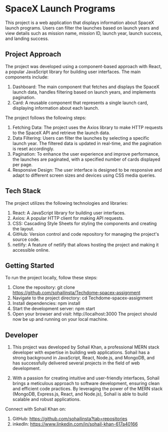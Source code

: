 # SpaceX Launch Programs

This project is a web application that displays information about SpaceX launch programs. Users can filter the launches based on launch years and view details such as mission name, mission ID, launch year, launch success, and landing success.

## Project Approach

The project was developed using a component-based approach with React, a popular JavaScript library for building user interfaces. The main components include:

1. Dashboard: The main component that fetches and displays the SpaceX launch data, handles filtering based on launch years, and implements pagination.
2. Card: A reusable component that represents a single launch card, displaying information about each launch.

The project follows the following steps:

1. Fetching Data: The project uses the Axios library to make HTTP requests to the SpaceX API and retrieve the launch data.
2. Data Filtering: Users can filter the launches by selecting a specific launch year. The filtered data is updated in real-time, and the pagination is reset accordingly.
3. Pagination: To enhance the user experience and improve performance, the launches are paginated, with a specified number of cards displayed per page.
4. Responsive Design: The user interface is designed to be responsive and adapt to different screen sizes and devices using CSS media queries.

## Tech Stack

The project utilizes the following technologies and libraries:

1. React: A JavaScript library for building user interfaces.
2. Axios: A popular HTTP client for making API requests.
3. CSS: Cascading Style Sheets for styling the components and creating the layout.
4. GitHub: Version control and code repository for managing the project's source code.
5. netlify: A feature of netlify that allows hosting the project and making it accessible online.

## Getting Started

To run the project locally, follow these steps:

1. Clone the repository: git clone https://github.com/sohailinsta/Techdome-spacex-assignment
2. Navigate to the project directory: cd Techdome-spacex-assignment
3. Install dependencies: npm install
4. Start the development server: npm start
5. Open your browser and visit: http://localhost:3000
The project should now be up and running on your local machine.

## Developer

1. This project was developed by Sohail Khan, a professional MERN stack developer with expertise in building web applications. Sohail has a strong background in JavaScript, React, Node.js, and MongoDB, and has successfully delivered several projects in the field of web development.

2. With a passion for creating intuitive and user-friendly interfaces, Sohail brings a meticulous approach to software development, ensuring clean and efficient code practices. By leveraging the power of the MERN stack (MongoDB, Express.js, React, and Node.js), Sohail is able to build scalable and robust applications.

Connect with Sohail Khan on:

1. GitHub: https://github.com/sohailinsta?tab=repositories
2. inkedIn: https://www.linkedin.com/in/sohail-khan-617a40166
